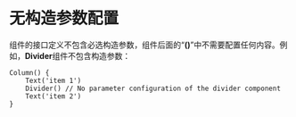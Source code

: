 # 无构造参数配置<a name="ZH-CN_TOPIC_0000001157228859"></a>

组件的接口定义不包含必选构造参数，组件后面的“**\(\)**”中不需要配置任何内容。例如，**Divider**组件不包含构造参数：

```
Column() {
    Text('item 1')
    Divider() // No parameter configuration of the divider component
    Text('item 2')
}
```

